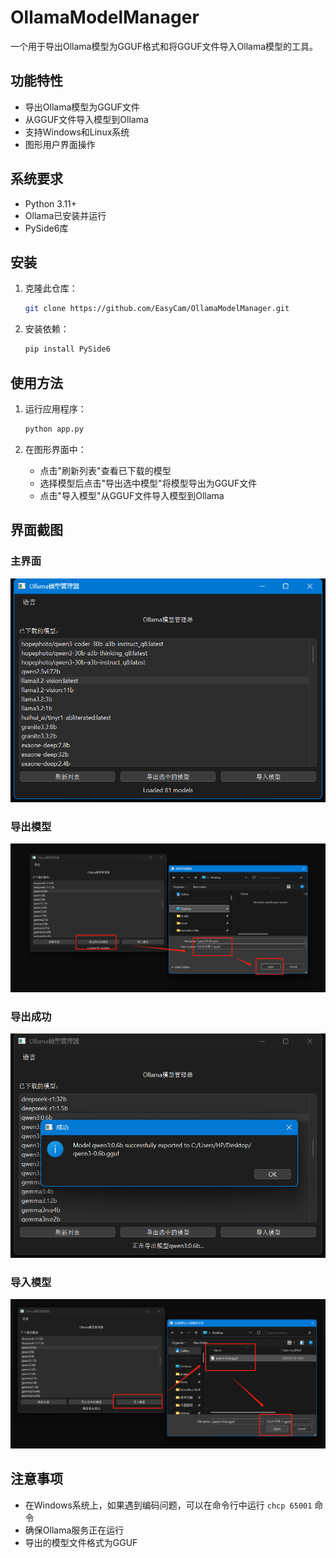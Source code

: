 # OllamaModelManager

一个用于导出Ollama模型为GGUF格式和将GGUF文件导入Ollama模型的工具。

## 功能特性

- 导出Ollama模型为GGUF文件
- 从GGUF文件导入模型到Ollama
- 支持Windows和Linux系统
- 图形用户界面操作


## 系统要求

- Python 3.11+
- Ollama已安装并运行
- PySide6库

## 安装

1. 克隆此仓库：
   ```bash
   git clone https://github.com/EasyCam/OllamaModelManager.git
   ```

2. 安装依赖：
   ```bash
   pip install PySide6
   ```

## 使用方法

1. 运行应用程序：
   ```bash
   python app.py
   ```

2. 在图形界面中：
   - 点击"刷新列表"查看已下载的模型
   - 选择模型后点击"导出选中模型"将模型导出为GGUF文件
   - 点击"导入模型"从GGUF文件导入模型到Ollama


## 界面截图

### 主界面
![主界面](images/0-start.png)

### 导出模型
![导出模型](images/1-export.png)

### 导出成功
![导出成功](images/2-sucess.png)

### 导入模型
![导入模型](images/3-import.png)

## 注意事项

- 在Windows系统上，如果遇到编码问题，可以在命令行中运行 `chcp 65001` 命令
- 确保Ollama服务正在运行
- 导出的模型文件格式为GGUF
